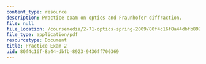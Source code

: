 ```yaml
---
content_type: resource
description: Practice exam on optics and Fraunhofer diffraction.
file: null
file_location: /coursemedia/2-71-optics-spring-2009/80f4c16f8a44dbfb89239436ff700369_MIT2_71S09_practice2.pdf
file_type: application/pdf
resourcetype: Document
title: Practice Exam 2
uid: 80f4c16f-8a44-dbfb-8923-9436ff700369
---
```


